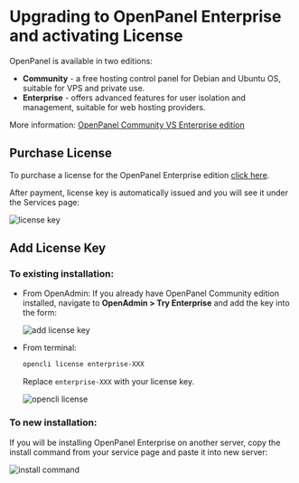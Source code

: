 # Upgrading to OpenPanel Enterprise and activating License

OpenPanel is available in two editions:

- **Community** - a free hosting control panel for Debian and Ubuntu OS, suitable for VPS and private use.
- **Enterprise** - offers advanced features for user isolation and management, suitable for web hosting providers.

More information: [OpenPanel Community VS Enterprise edition](https://openpanel.co/beta)

## Purchase License

To purchase a license for the OpenPanel Enterprise edition [click here](https://my.openpanel.co/cart.php?a=add&pid=1).

After payment, license key is automatically issued and you will see it under the Services page:

![license key](https://i.postimg.cc/0ybCkTQX/2024-08-04-15-40.png)

## Add License Key

### To existing installation:

- From OpenAdmin:
  If you already have OpenPanel Community edition installed, navigate to **OpenAdmin > Try Enterprise** and add the key into the form:
  
  ![add license key](https://i.postimg.cc/P5VTZwdr/2024-08-04-15-46.png)

- From terminal:
  ```bash
  opencli license enterprise-XXX
  ```
  Replace `enterprise-XXX` with your license key.
  
  ![opencli license](https://i.imgur.com/rxqjFsy.png)

### To new installation:

If you will be installing OpenPanel Enterprise on another server, copy the install command from your service page and paste it into new server:

![install command](https://i.postimg.cc/3xFDH9jf/2024-08-04-15-43.png)

